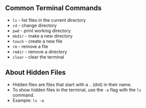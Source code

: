 ## Common Terminal Commands
- `ls` - list files in the current directory
- `cd` - change directory
- `pwd` - print working directory
- `mkdir` - make a new directory
- `touch` - create a new file
- `rm` - remove a file
- `rmdir` - remove a directory
- `clear` - clear the terminal

## About Hidden Files
- Hidden files are files that start with a `.` (dot) in their name.
- To show hidden files in the terminal, use the `-a` flag with the `ls` command.
- Example: `ls -a`